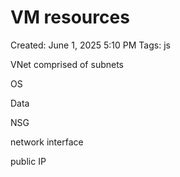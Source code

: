 # VM resources

Created: June 1, 2025 5:10 PM
Tags: js

VNet comprised of subnets

OS

Data

NSG

network interface

public IP